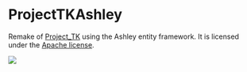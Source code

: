 # ProjectTKAshley
Remake of [Project_TK](https://github.com/sanotk/Project_TK/) using the Ashley entity framework. It is licensed under the [Apache license](https://github.com/S-Kyousuke/ProjectTKAshley/blob/master/LICENSE).

![](http://i.imgur.com/pqZQ4l0.png)

